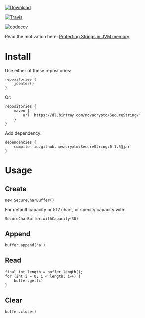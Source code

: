 [![Download](https://api.bintray.com/packages/novacrypto/SecureString/SecureString/images/download.svg)](https://bintray.com/novacrypto/SecureString/SecureString/_latestVersion)

[![Travis](https://travis-ci.org/NovaCrypto/SecureString.svg?branch=master)](https://travis-ci.org/NovaCrypto/SecureString)

[![codecov](https://codecov.io/gh/NovaCrypto/SecureString/branch/master/graph/badge.svg)](https://codecov.io/gh/NovaCrypto/SecureString)

Read the motivation here: [Protecting Strings in JVM memory](https://medium.com/@_west_on/protecting-strings-in-jvm-memory-84c365f8f01c)

# Install

Use either of these repositories:

```
repositories {
    jcenter()
}
```

Or:

```
repositories {
    maven {
        url 'https://dl.bintray.com/novacrypto/SecureString/'
    }
}
```

Add dependency:

```
dependencies {
    compile 'io.github.novacrypto:SecureString:0.1.5@jar'
}

```

# Usage
## Create

```
new SecureCharBuffer()
```

For default capacity or 512 chars, or specify capacity with:

```
SecureCharBuffer.withCapacity(30)
```

## Append

```
buffer.append('a')
```

## Read

```
final int length = buffer.length();
for (int i = 0; i < length; i++) {
    buffer.get(i)
}
```

## Clear

```
buffer.close()
```
